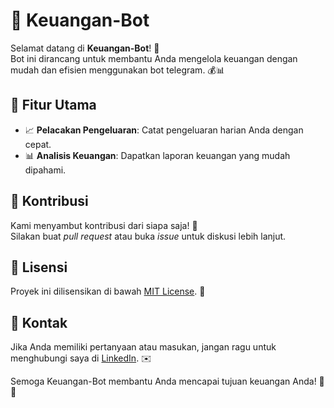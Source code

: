 # 🤖 Keuangan-Bot

Selamat datang di **Keuangan-Bot**! 🎉  
Bot ini dirancang untuk membantu Anda mengelola keuangan dengan mudah dan efisien menggunakan bot telegram. 💰📊

## 🚀 Fitur Utama
- 📈 **Pelacakan Pengeluaran**: Catat pengeluaran harian Anda dengan cepat.
- 📊 **Analisis Keuangan**: Dapatkan laporan keuangan yang mudah dipahami.



## 🤝 Kontribusi
Kami menyambut kontribusi dari siapa saja! 🌟  
Silakan buat _pull request_ atau buka _issue_ untuk diskusi lebih lanjut.

## 📜 Lisensi
Proyek ini dilisensikan di bawah [MIT License](LICENSE). 📄

## 📧 Kontak
Jika Anda memiliki pertanyaan atau masukan, jangan ragu untuk menghubungi saya di [LinkedIn](https://www.linkedin.com/in/wildyzha/). ✉️

Semoga Keuangan-Bot membantu Anda mencapai tujuan keuangan Anda! 💪💵